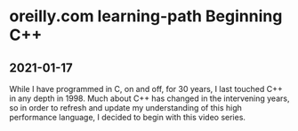# oreilly.com learning-path Beginning C++
## 2021-01-17

While I have programmed in C, on and off, for 30 years, I last touched C++ in any depth in 1998.  Much about C++ has changed in the intervening years, so in order to refresh and update my understanding of this high performance language, I decided to begin with this video series.
